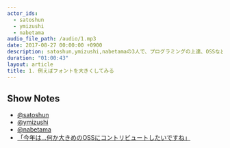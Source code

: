 ```yaml
---
actor_ids:
  - satoshun
  - ymizushi
  - nabetama
audio_file_path: /audio/1.mp3
date: 2017-08-27 00:00:00 +0900
description: satoshun,ymizushi,nabetamaの3人で、プログラミングの上達、OSSなどについて話しました。
duration: "01:00:43"
layout: article
title: 1. 例えばフォントを大きくしてみる
---
```


## Show Notes

- [@satoshun](https://twitter.com/stsn_jp)
- [@ymizushi](https://twitter.com/ymizushi)
- [@nabetama](https://twitter.com/nabetama)
- [「今年は…何か大きめのOSSにコントリビュートしたいですね」](https://medium.com/@timakin/%E4%BB%8A%E5%B9%B4%E3%81%AF-%E4%BD%95%E3%81%8B%E5%A4%A7%E3%81%8D%E3%82%81%E3%81%AEoss%E3%81%AB%E3%82%B3%E3%83%B3%E3%83%88%E3%83%AA%E3%83%93%E3%83%A5%E3%83%BC%E3%83%88%E3%81%97%E3%81%9F%E3%81%84%E3%81%A7%E3%81%99%E3%81%AD-902771f0ba0e)
